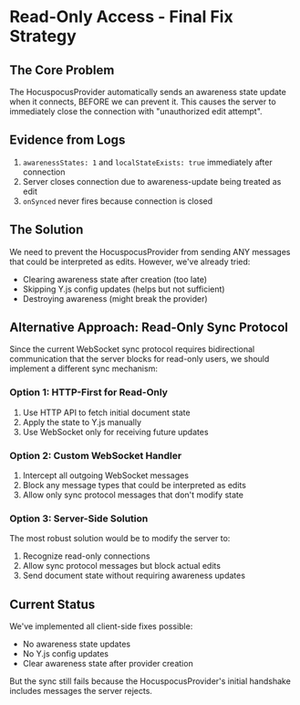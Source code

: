 # Read-Only Access - Final Fix Strategy

## The Core Problem
The HocuspocusProvider automatically sends an awareness state update when it connects, BEFORE we can prevent it. This causes the server to immediately close the connection with "unauthorized edit attempt".

## Evidence from Logs
1. `awarenessStates: 1` and `localStateExists: true` immediately after connection
2. Server closes connection due to awareness-update being treated as edit
3. `onSynced` never fires because connection is closed

## The Solution
We need to prevent the HocuspocusProvider from sending ANY messages that could be interpreted as edits. However, we've already tried:
- Clearing awareness state after creation (too late)
- Skipping Y.js config updates (helps but not sufficient)
- Destroying awareness (might break the provider)

## Alternative Approach: Read-Only Sync Protocol

Since the current WebSocket sync protocol requires bidirectional communication that the server blocks for read-only users, we should implement a different sync mechanism:

### Option 1: HTTP-First for Read-Only
1. Use HTTP API to fetch initial document state
2. Apply the state to Y.js manually
3. Use WebSocket only for receiving future updates

### Option 2: Custom WebSocket Handler
1. Intercept all outgoing WebSocket messages
2. Block any message types that could be interpreted as edits
3. Allow only sync protocol messages that don't modify state

### Option 3: Server-Side Solution
The most robust solution would be to modify the server to:
1. Recognize read-only connections
2. Allow sync protocol messages but block actual edits
3. Send document state without requiring awareness updates

## Current Status
We've implemented all client-side fixes possible:
- No awareness state updates
- No Y.js config updates
- Clear awareness state after provider creation

But the sync still fails because the HocuspocusProvider's initial handshake includes messages the server rejects.